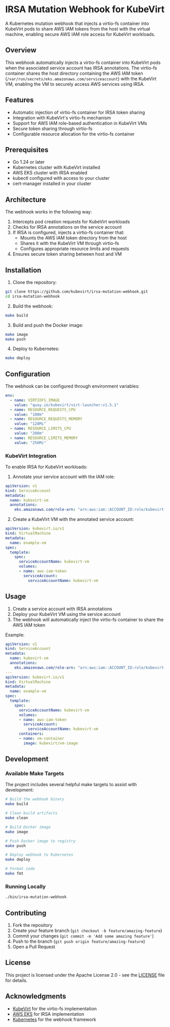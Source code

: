 # IRSA Mutation Webhook for KubeVirt

A Kubernetes mutation webhook that injects a virtio-fs container into KubeVirt pods to share AWS IAM tokens from the host with the virtual machine, enabling secure AWS IAM role access for KubeVirt workloads.

## Overview

This webhook automatically injects a virtio-fs container into KubeVirt pods when the associated service account has IRSA annotations. The virtio-fs container shares the host directory containing the AWS IAM token (`/var/run/secrets/eks.amazonaws.com/serviceaccount`) with the KubeVirt VM, enabling the VM to securely access AWS services using IRSA.

## Features

- Automatic injection of virtio-fs container for IRSA token sharing
- Integration with KubeVirt's virtio-fs mechanism
- Support for AWS IAM role-based authentication in KubeVirt VMs
- Secure token sharing through virtio-fs
- Configurable resource allocation for the virtio-fs container

## Prerequisites

- Go 1.24 or later
- Kubernetes cluster with KubeVirt installed
- AWS EKS cluster with IRSA enabled
- kubectl configured with access to your cluster
- cert-manager installed in your cluster

## Architecture

The webhook works in the following way:

1. Intercepts pod creation requests for KubeVirt workloads
2. Checks for IRSA annotations on the service account
3. If IRSA is configured, injects a virtio-fs container that:
   - Mounts the AWS IAM token directory from the host
   - Shares it with the KubeVirt VM through virtio-fs
   - Configures appropriate resource limits and requests
4. Ensures secure token sharing between host and VM

## Installation

1. Clone the repository:
```bash
git clone https://github.com/kubevirt/irsa-mutation-webhook.git
cd irsa-mutation-webhook
```

2. Build the webhook:
```bash
make build
```

3. Build and push the Docker image:
```bash
make image
make push
```

4. Deploy to Kubernetes:
```bash
make deploy
```

## Configuration

The webhook can be configured through environment variables:

```yaml
env:
  - name: VIRTIOFS_IMAGE
    value: "quay.io/kubevirt/virt-launcher:v1.5.1"
  - name: RESOURCE_REQUESTS_CPU
    value: "100m"
  - name: RESOURCE_REQUESTS_MEMORY
    value: "128Mi"
  - name: RESOURCE_LIMITS_CPU
    value: "200m"
  - name: RESOURCE_LIMITS_MEMORY
    value: "256Mi"
```

### KubeVirt Integration

To enable IRSA for KubeVirt workloads:

1. Annotate your service account with the IAM role:
```yaml
apiVersion: v1
kind: ServiceAccount
metadata:
  name: kubevirt-vm
  annotations:
    eks.amazonaws.com/role-arn: "arn:aws:iam::ACCOUNT_ID:role/kubevirt-role"
```

2. Create a KubeVirt VM with the annotated service account:
```yaml
apiVersion: kubevirt.io/v1
kind: VirtualMachine
metadata:
  name: example-vm
spec:
  template:
    spec:
      serviceAccountName: kubevirt-vm
      volumes:
      - name: aws-iam-token
        serviceAccount:
          serviceAccountName: kubevirt-vm
```

## Usage

1. Create a service account with IRSA annotations
2. Deploy your KubeVirt VM using the service account
3. The webhook will automatically inject the virtio-fs container to share the AWS IAM token

Example:
```yaml
apiVersion: v1
kind: ServiceAccount
metadata:
  name: kubevirt-vm
  annotations:
    eks.amazonaws.com/role-arn: "arn:aws:iam::ACCOUNT_ID:role/kubevirt-role"
---
apiVersion: kubevirt.io/v1
kind: VirtualMachine
metadata:
  name: example-vm
spec:
  template:
    spec:
      serviceAccountName: kubevirt-vm
      volumes:
      - name: aws-iam-token
        serviceAccount:
          serviceAccountName: kubevirt-vm
      containers:
      - name: vm-container
        image: kubevirt/vm-image
```

## Development

### Available Make Targets

The project includes several helpful make targets to assist with development:

```bash
# Build the webhook binary
make build

# Clean build artifacts
make clean

# Build Docker image
make image

# Push Docker image to registry
make push

# Deploy webhook to Kubernetes
make deploy

# Format code
make fmt
```

### Running Locally

```bash
./bin/irsa-mutation-webhook
```

## Contributing

1. Fork the repository
2. Create your feature branch (`git checkout -b feature/amazing-feature`)
3. Commit your changes (`git commit -m 'Add some amazing feature'`)
4. Push to the branch (`git push origin feature/amazing-feature`)
5. Open a Pull Request

## License

This project is licensed under the Apache License 2.0 - see the [LICENSE](LICENSE) file for details.

## Acknowledgments

- [KubeVirt](https://github.com/kubevirt/kubevirt) for the virtio-fs implementation
- [AWS EKS](https://docs.aws.amazon.com/eks/latest/userguide/iam-roles-for-service-accounts.html) for IRSA implementation
- [Kubernetes](https://kubernetes.io/docs/reference/access-authn-authz/extensible-admission-controllers/#write-an-admission-webhook-server) for the webhook framework 